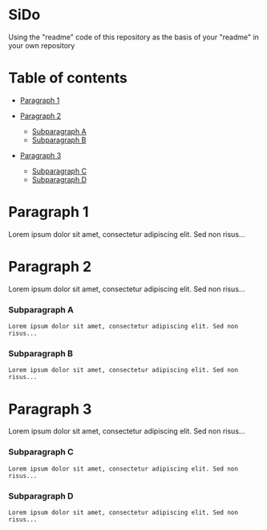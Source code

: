 # SiDo
Using the "readme" code of this repository as the basis of your "readme" in your own repository

# Table of contents

- [Paragraph 1](#paragraph-1)

- [Paragraph 2](#paragraph-2)
    - [Subparagraph A](#subparagraph-a)
    - [Subparagraph B](#subparagraph-b)
    
- [Paragraph 3](#paragraph-3)
    - [Subparagraph C](#subparagraph-c)
    - [Subparagraph D](#subparagraph-d)
    
# Paragraph 1
  Lorem ipsum dolor sit amet, consectetur adipiscing elit. Sed non risus...
    
# Paragraph 2
  Lorem ipsum dolor sit amet, consectetur adipiscing elit. Sed non risus...
    
### Subparagraph A
    Lorem ipsum dolor sit amet, consectetur adipiscing elit. Sed non risus...

### Subparagraph B
    Lorem ipsum dolor sit amet, consectetur adipiscing elit. Sed non risus...

# Paragraph 3
  Lorem ipsum dolor sit amet, consectetur adipiscing elit. Sed non risus...

### Subparagraph C
    Lorem ipsum dolor sit amet, consectetur adipiscing elit. Sed non risus...

### Subparagraph D
    Lorem ipsum dolor sit amet, consectetur adipiscing elit. Sed non risus...
